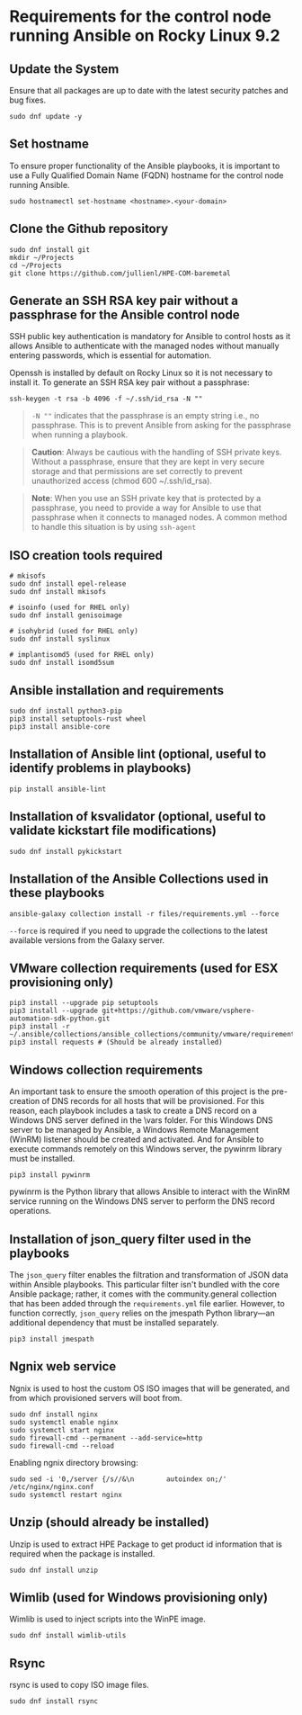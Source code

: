 # Requirements for the control node running Ansible on Rocky Linux 9.2


## Update the System

Ensure that all packages are up to date with the latest security patches and bug fixes.

```
sudo dnf update -y
```


## Set hostname

To ensure proper functionality of the Ansible playbooks, it is important to use a Fully Qualified Domain Name (FQDN) hostname for the control node running Ansible.

```
sudo hostnamectl set-hostname <hostname>.<your-domain>
```


## Clone the Github repository

```
sudo dnf install git
mkdir ~/Projects
cd ~/Projects
git clone https://github.com/jullienl/HPE-COM-baremetal
```


## Generate an SSH RSA key pair without a passphrase for the Ansible control node

SSH public key authentication is mandatory for Ansible to control hosts as it allows Ansible to authenticate with the managed nodes without manually entering passwords, which is essential for automation.

Openssh is installed by default on Rocky Linux so it is not necessary to install it. 
To generate an SSH RSA key pair without a passphrase:

```
ssh-keygen -t rsa -b 4096 -f ~/.ssh/id_rsa -N ""
``` 

> `-N ""` indicates that the passphrase is an empty string i.e., no passphrase. This is to prevent Ansible from asking for the passphrase when running a playbook.

> **Caution**: Always be cautious with the handling of SSH private keys. Without a passphrase, ensure that they are kept in very   secure storage and that permissions are set correctly to prevent unauthorized access (chmod 600 ~/.ssh/id_rsa).

> **Note**: When you use an SSH private key that is protected by a passphrase, you need to provide a way for Ansible to use that passphrase when it connects to managed nodes. A common method to handle this situation is by using `ssh-agent`


## ISO creation tools required

```
# mkisofs
sudo dnf install epel-release
sudo dnf install mkisofs

# isoinfo (used for RHEL only)
sudo dnf install genisoimage

# isohybrid (used for RHEL only)
sudo dnf install syslinux

# implantisomd5 (used for RHEL only)
sudo dnf install isomd5sum
```


## Ansible installation and requirements

```
sudo dnf install python3-pip
pip3 install setuptools-rust wheel
pip3 install ansible-core
```


## Installation of Ansible lint (optional, useful to identify problems in playbooks)

```
pip install ansible-lint
```


## Installation of ksvalidator (optional, useful to validate kickstart file modifications)

```
sudo dnf install pykickstart
```


## Installation of the Ansible Collections used in these playbooks 

``` 
ansible-galaxy collection install -r files/requirements.yml --force 
```
`--force` is required if you need to upgrade the collections to the latest available versions from the Galaxy server. 


## VMware collection requirements (used for ESX provisioning only)

```
pip3 install --upgrade pip setuptools
pip3 install --upgrade git+https://github.com/vmware/vsphere-automation-sdk-python.git
pip3 install -r ~/.ansible/collections/ansible_collections/community/vmware/requirements.txt
pip3 install requests # (Should be already installed)
```


## Windows collection requirements 

An important task to ensure the smooth operation of this project is the pre-creation of DNS records for all hosts that will be provisioned. For this reason, each playbook includes a task to create a DNS record on a Windows DNS server defined in the \vars folder. 
For this Windows DNS server to be managed by Ansible, a Windows Remote Management (WinRM) listener should be created and activated. And for Ansible to execute commands remotely on this Windows server, the pywinrm library must be installed. 

```
pip3 install pywinrm
```
pywinrm is the Python library that allows Ansible to interact with the WinRM service running on the Windows DNS server to perform the DNS record operations. 


## Installation of json_query filter used in the playbooks

The `json_query` filter enables the filtration and transformation of JSON data within Ansible playbooks. This particular filter isn't bundled with the core Ansible package; rather, it comes with the community.general collection that has been added through the `requirements.yml` file earlier. However, to function correctly, `json_query` relies on the jmespath Python library—an additional dependency that must be installed separately. 

```
pip3 install jmespath
```


## Ngnix web service

Ngnix is used to host the custom OS ISO images that will be generated, and from which provisioned servers will boot from.

```
sudo dnf install nginx
sudo systemctl enable nginx
sudo systemctl start nginx
sudo firewall-cmd --permanent --add-service=http
sudo firewall-cmd --reload
``` 

Enabling ngnix directory browsing:

``` 
sudo sed -i '0,/server {/s//&\n        autoindex on;/' /etc/nginx/nginx.conf
sudo systemctl restart nginx
``` 


## Unzip (should already be installed)

Unzip is used to extract HPE Package to get product id information that is required when the package is installed.

```
sudo dnf install unzip 
```


## Wimlib (used for Windows provisioning only)

Wimlib is used to inject scripts into the WinPE image.

```
sudo dnf install wimlib-utils
```



## Rsync

rsync is used to copy ISO image files.

```
sudo dnf install rsync
```